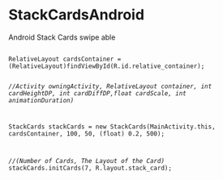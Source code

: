 # StackCardsAndroid
Android Stack Cards swipe able

<code>
RelativeLayout cardsContainer = (RelativeLayout)findViewById(R.id.relative_container);

<i>//Activity owningActivity, RelativeLayout container, int cardHeightDP, int cardDiffDP,float cardScale, int animationDuration)</i>

StackCards stackCards = new StackCards(MainActivity.this, cardsContainer, 100, 50, (float) 0.2, 500);

<i>//(Number of Cards, The Layout of the Card)</i>
stackCards.initCards(7, R.layout.stack_card);
</code>